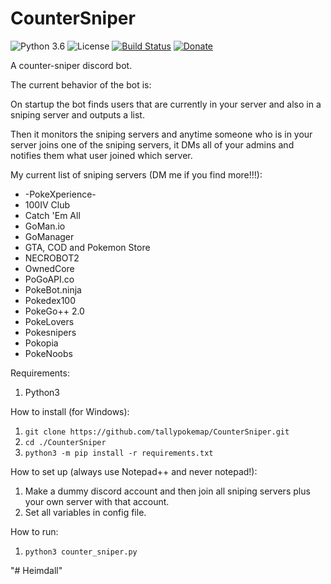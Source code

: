 # CounterSniper

![Python 3.6](https://img.shields.io/badge/python-3.6-blue.svg) ![License](https://img.shields.io/github/license/tallypokemap/CounterSniper.svg) [![Build Status](https://travis-ci.org/tallypokemap/CounterSniper.svg?branch=master)](https://travis-ci.org/tallypokemap/CounterSniper) [![Donate](https://img.shields.io/badge/Donate-PayPal-green.svg)](paypal.me/dneal12)

A counter-sniper discord bot.

The current behavior of the bot is:

On startup the bot finds users that are currently in your server and also in a sniping server and outputs a list.  

Then it monitors the sniping servers and anytime someone who is in your server joins one of the sniping servers, it DMs all of your admins and notifies them what user joined which server.

My current list of sniping servers (DM me if you find more!!!):
* -PokeXperience-
* 100IV Club
* Catch 'Em All
* GoMan.io
* GoManager
* GTA, COD and Pokemon Store
* NECROBOT2
* OwnedCore
* PoGoAPI.co
* PokeBot.ninja
* Pokedex100
* PokeGo++ 2.0
* PokeLovers
* Pokesnipers
* Pokopia
* PokeNoobs

Requirements:

1. Python3

How to install (for Windows):

1. `git clone https://github.com/tallypokemap/CounterSniper.git`
2. `cd ./CounterSniper`
3. `python3 -m pip install -r requirements.txt`

How to set up (always use Notepad++ and never notepad!):

1. Make a dummy discord account and then join all sniping servers plus your own server with that account.
2. Set all variables in config file.

How to run:

1. `python3 counter_sniper.py`

"# Heimdall" 
